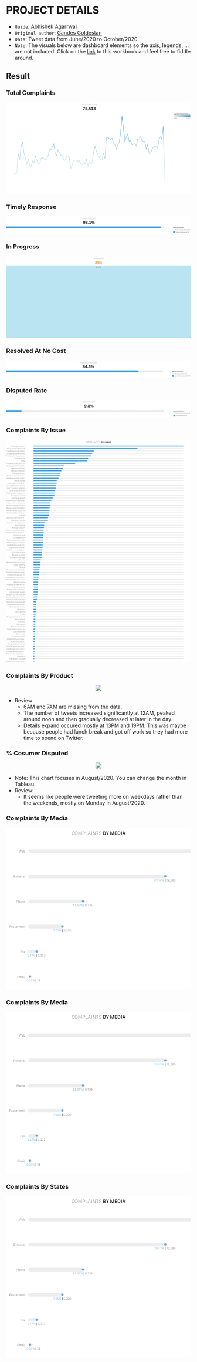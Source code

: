 # PROJECT DETAILS

* `Guide`: [Abhishek Agarrwal](https://www.youtube.com/@AbhishekAgarrwal)
* `Original author`: [Gandes Goldestan](https://public.tableau.com/app/profile/gandes.goldestan)
* `Data`: Tweet data from June/2020 to October/2020.
* `Note`: The visuals below are dashboard elements so the axis, legends, ... are not included. Click on the [link](https://public.tableau.com/views/SocialMedia_16763460147010/TopNTweets?:language=en-US&:display_count=n&:origin=viz_share_link) to this workbook and feel free to fiddle around.

## Result
### Total Complaints
<p align="center">
   <img src="Image/Total Complaints.png"></img>
</p>

### Timely Response
<p align="center">
   <img src="Image/Timely Response.png"></img>
</p>

### In Progress
<p align="center">
   <img src="Image/In progress.png"></img>
</p>

### Resolved At No Cost
<p align="center">
   <img src="Image/Resolved At No Cost.png"></img>
</p>

### Disputed Rate
<p align="center">
   <img src="Image/Disputed Rate.png"></img>
</p>

### Complaints By Issue
<p align="center">
   <img src="Image/Complaints By Issue.png"></img>
</p>

### Complaints By Product
<p align="center">
   <img src="Image/Tweets vs Details Expand.png"></img>
</p>

* Review
  - 6AM and 7AM are missing from the data.
  - The number of tweets increased significantly at 12AM, peaked around noon and then gradually decreased at later in the day.
  - Details expand occured mostly at 13PM and 19PM. This was maybe because people had lunch break and got off work so they had more time to spend on Twitter.

### % Cosumer Disputed
<p align="center">
   <img src="Image/Tweets by Day and Week.png"></img>
</p>

* Note: This chart focuses in August/2020. You can change the month in Tableau.
* Review:
  - It seems like people were tweeting more on weekdays rather than the weekends, mostly on Monday in August/2020.
    
### Complaints By Media
<p align="center">
   <img src="Image/Complaints By Media.png"></img>
</p>

### Complaints By Media
<p align="center">
   <img src="Image/Complaints By Media.png"></img>
</p>

### Complaints By States
<p align="center">
   <img src="Image/Complaints By Media.png"></img>
</p>
